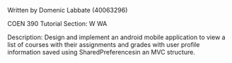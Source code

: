 Written by Domenic Labbate (40063296)

COEN 390
Tutorial Section: W WA

Description:
Design and implement an android mobile application to view a list of courses with their
assignments and grades with user profile information saved using SharedPreferencesin an MVC structure.
